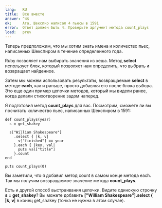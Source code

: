 ```yaml
---
lang:   RU
title:  Все вместе
answer: ^4$
ok:     Ага, Шекспир написал 4 пьесы в 1591
error:  Ответ должен быть 4. Проверьте аргумент метода count_plays
load:   prev
---
```


Теперь предположим, что мы хотим знать имена и количество пьес, написанных
Шекспиром в течение определенного года.

Ruby позволяет нам выбирать значения из хеша. Метод __select__ использует блок,
который позволяет нам определить, что выбрать и возвращает найденное.

Затем мы можем использовать результаты, возвращаемые __select__ в методе
__each__, как и раньше, просто добавляя его после блока выбора. Это еще один
пример цепочки методов, который мы видели ранее, когда делали стихотворение
задом наперед.

Я подготовил метод __count\_plays__ для вас. Посмотрим, сможете ли вы посчитать
количество пьес, написанных Шекспиром в 1591:

    def count_plays(year)
      s = get_shakey
      
      s["William Shakespeare"]
        .select { |k, v|
          v["finished"] == year
        }.each { |key, val|
          puts val["title"]
        }.count
    end
    
    puts count_plays(0)

Вы заметили, что я добавил метод count в самом конце метода each. Так мы
получим возвращаемое значение метода __count\_plays__.

Есть и другой способ выстраивания цепочки. Видите одинокую строчку __s =
get_shakey__? Вы можете добавить __["William Shakespeare"].select { |k, v|__ в
конец get_shakey (точка не нужна в этом случае).
